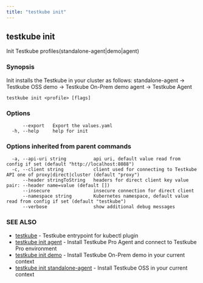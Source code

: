 ```yaml
---
title: "testkube init"
---
```

<head>
  <meta name="docsearch:indexPrefix" content="reference-doc" />
</head>

## testkube init

Init Testkube profiles(standalone-agent|demo|agent)

### Synopsis

Init installs the Testkube in your cluster as follows:
	standalone-agent -> Testkube OSS
	demo -> Testkube On-Prem demo
	agent -> Testkube Agent

```
testkube init <profile> [flags]
```

### Options

```
      --export   Export the values.yaml
  -h, --help     help for init
```

### Options inherited from parent commands

```
  -a, --api-uri string          api uri, default value read from config if set (default "http://localhost:8088")
  -c, --client string           client used for connecting to Testkube API one of proxy|direct|cluster (default "proxy")
      --header stringToString   headers for direct client key value pair: --header name=value (default [])
      --insecure                insecure connection for direct client
      --namespace string        Kubernetes namespace, default value read from config if set (default "testkube")
      --verbose                 show additional debug messages
```

### SEE ALSO

* [testkube](testkube.md)	 - Testkube entrypoint for kubectl plugin
* [testkube init agent](testkube-init-agent.md)	 - Install Testkube Pro Agent and connect to Testkube Pro environment
* [testkube init demo](testkube-init-demo.md)	 - Install Testkube On-Prem demo in your current context
* [testkube init standalone-agent](testkube-init-standalone-agent.md)	 - Install Testkube OSS in your current context

